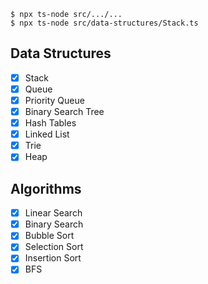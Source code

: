 ```
$ npx ts-node src/.../...
$ npx ts-node src/data-structures/Stack.ts
```

## Data Structures

- [x] Stack
- [x] Queue
- [x] Priority Queue
- [x] Binary Search Tree
- [x] Hash Tables
- [x] Linked List
- [x] Trie
- [x] Heap

## Algorithms

- [x] Linear Search
- [x] Binary Search
- [x] Bubble Sort
- [x] Selection Sort
- [x] Insertion Sort
- [x] BFS

